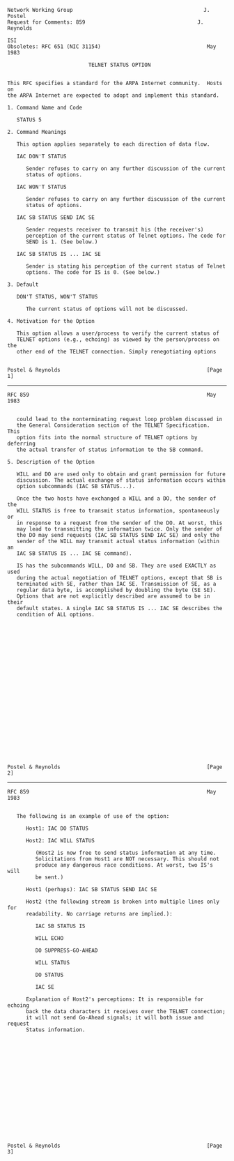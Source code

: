     Network Working Group                                          J. Postel
    Request for Comments: 859                                    J. Reynolds
                                                                         ISI
    Obsoletes: RFC 651 (NIC 31154)                                  May 1983

                              TELNET STATUS OPTION


    This RFC specifies a standard for the ARPA Internet community.  Hosts on
    the ARPA Internet are expected to adopt and implement this standard.

    1. Command Name and Code

       STATUS 5

    2. Command Meanings

       This option applies separately to each direction of data flow.

       IAC DON'T STATUS

          Sender refuses to carry on any further discussion of the current
          status of options.

       IAC WON'T STATUS

          Sender refuses to carry on any further discussion of the current
          status of options.

       IAC SB STATUS SEND IAC SE

          Sender requests receiver to transmit his (the receiver's)
          perception of the current status of Telnet options. The code for
          SEND is 1. (See below.)

       IAC SB STATUS IS ... IAC SE

          Sender is stating his perception of the current status of Telnet
          options. The code for IS is 0. (See below.)

    3. Default

       DON'T STATUS, WON'T STATUS

          The current status of options will not be discussed.

    4. Motivation for the Option

       This option allows a user/process to verify the current status of
       TELNET options (e.g., echoing) as viewed by the person/process on the
       other end of the TELNET connection. Simply renegotiating options


    Postel & Reynolds                                               [Page 1]

------------------------------------------------------------------------

``` newpage
RFC 859                                                         May 1983


   could lead to the nonterminating request loop problem discussed in
   the General Consideration section of the TELNET Specification.  This
   option fits into the normal structure of TELNET options by deferring
   the actual transfer of status information to the SB command.

5. Description of the Option

   WILL and DO are used only to obtain and grant permission for future
   discussion. The actual exchange of status information occurs within
   option subcommands (IAC SB STATUS...).

   Once the two hosts have exchanged a WILL and a DO, the sender of the
   WILL STATUS is free to transmit status information, spontaneously or
   in response to a request from the sender of the DO. At worst, this
   may lead to transmitting the information twice. Only the sender of
   the DO may send requests (IAC SB STATUS SEND IAC SE) and only the
   sender of the WILL may transmit actual status information (within an
   IAC SB STATUS IS ... IAC SE command).

   IS has the subcommands WILL, DO and SB. They are used EXACTLY as used
   during the actual negotiation of TELNET options, except that SB is
   terminated with SE, rather than IAC SE. Transmission of SE, as a
   regular data byte, is accomplished by doubling the byte (SE SE).
   Options that are not explicitly described are assumed to be in their
   default states. A single IAC SB STATUS IS ... IAC SE describes the
   condition of ALL options.
























Postel & Reynolds                                               [Page 2]
```

------------------------------------------------------------------------

``` newpage
RFC 859                                                         May 1983


   The following is an example of use of the option:

      Host1: IAC DO STATUS

      Host2: IAC WILL STATUS

         (Host2 is now free to send status information at any time.
         Solicitations from Host1 are NOT necessary. This should not
         produce any dangerous race conditions. At worst, two IS's will
         be sent.)

      Host1 (perhaps): IAC SB STATUS SEND IAC SE

      Host2 (the following stream is broken into multiple lines only for
      readability. No carriage returns are implied.):

         IAC SB STATUS IS

         WILL ECHO

         DO SUPPRESS-GO-AHEAD

         WILL STATUS

         DO STATUS

         IAC SE

      Explanation of Host2's perceptions: It is responsible for echoing
      back the data characters it receives over the TELNET connection;
      it will not send Go-Ahead signals; it will both issue and request
      Status information.


















Postel & Reynolds                                               [Page 3]
```

